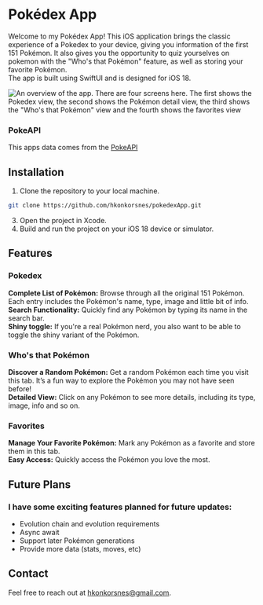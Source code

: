 # Pokédex App

Welcome to my Pokédex App! This iOS application brings the classic experience of a Pokedex to your device, giving you information of the first 151 Pokémon. It also gives you the opportunity to quiz yourselves on pokemon with the "Who's that Pokémon" feature, as well as storing your favorite Pokémon.  
The app is built using SwiftUI and is designed for iOS 18.

![An overview of the app. There are four screens here. The first shows the Pokedex view, the second shows the Pokémon detail view, the third shows the "Who's that Pokémon" view and the fourth shows the favorites view](https://github.com/user-attachments/assets/c1bafea6-c0ec-4e8a-a366-a95dcc15fbc6)


### PokeAPI
This apps data comes from the [PokeAPI](https://pokeapi.co)

## Installation

1. Clone the repository to your local machine.
```bash
git clone https://github.com/hkonkorsnes/pokedexApp.git
```

3. Open the project in Xcode.
4. Build and run the project on your iOS 18 device or simulator.

## Features

### Pokedex
**Complete List of Pokémon:** Browse through all the original 151 Pokémon. Each entry includes the Pokémon's name, type, image and little bit of info.  
**Search Functionality:** Quickly find any Pokémon by typing its name in the search bar.  
**Shiny toggle:** If you're a real Pokémon nerd, you also want to be able to toggle the shiny variant of the Pokémon.

### Who's that Pokémon
**Discover a Random Pokémon:** Get a random Pokémon each time you visit this tab. It’s a fun way to explore the Pokémon you may not have seen before!  
**Detailed View:** Click on any Pokémon to see more details, including its type, image, info and so on.

### Favorites
**Manage Your Favorite Pokémon:** Mark any Pokémon as a favorite and store them in this tab.  
**Easy Access:** Quickly access the Pokémon you love the most.

## Future Plans

### I have some exciting features planned for future updates:

* Evolution chain and evolution requirements
* Async await
* Support later Pokémon generations
* Provide more data (stats, moves, etc) 

## Contact

Feel free to reach out at hkonkorsnes@gmail.com.
